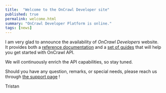 ```yaml
---
title:  "Welcome to the OnCrawl Developer site"
published: true
permalink: welcome.html
summary: "OnCrawl Developer Platform is online."
tags: [news]
---
```


I am very glad to announce the availability of *OnCrawl Developers* website.
It provides both a [reference documentation](reference_api) and a
[set of guides](guides) that will help you get started with OnCrawl API.

We will continuously enrich the API capabilities, so stay tuned.

Should you have any question, remarks, or special needs, please reach us
through [the support page](support) !

Tristan
